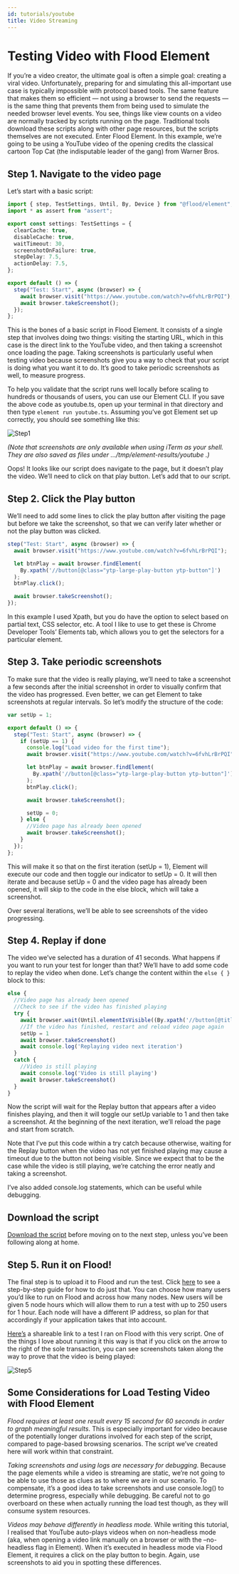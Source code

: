```yaml
---
id: tutorials/youtube
title: Video Streaming
---
```


# Testing Video with Flood Element

If you’re a video creator, the ultimate goal is often a simple goal: creating a viral video. Unfortunately, preparing for and simulating this all-important use case is typically impossible with protocol based tools. The same feature that makes them so efficient — not using a browser to send the requests — is the same thing that prevents them from being used to simulate the needed browser level events. You see, things like view counts on a video are normally tracked by scripts running on the page. Traditional tools download these scripts along with other page resources, but the scripts themselves are not executed. Enter Flood Element. In this example, we’re going to be using a YouTube video of the opening credits the classical cartoon Top Cat (the indisputable leader of the gang) from Warner Bros.

## Step 1. Navigate to the video page

Let’s start with a basic script:

```typescript
import { step, TestSettings, Until, By, Device } from "@flood/element";
import * as assert from "assert";

export const settings: TestSettings = {
  clearCache: true,
  disableCache: true,
  waitTimeout: 30,
  screenshotOnFailure: true,
  stepDelay: 7.5,
  actionDelay: 7.5,
};

export default () => {
  step("Test: Start", async (browser) => {
    await browser.visit("https://www.youtube.com/watch?v=6fvhLrBrPQI");
    await browser.takeScreenshot();
  });
};
```

This is the bones of a basic script in Flood Element. It consists of a single step that involves doing two things: visiting the starting URL, which in this case is the direct link to the YouTube video, and then taking a screenshot once loading the page. Taking screenshots is particularly useful when testing video because screenshots give you a way to check that your script is doing what you want it to do. It’s good to take periodic screenshots as well, to measure progress.

To help you validate that the script runs well locally before scaling to hundreds or thousands of users, you can use our Element CLI. If you save the above code as youtube.ts, open up your terminal in that directory and then type `element run youtube.ts`. Assuming you’ve got Element set up correctly, you should see something like this:

![Step1](https://lh3.googleusercontent.com/pkjzl0qadFy9cEXRt7aX4rdTmYmc7N6wcTU7yUTX26VXxwN6I3oLc5fRANMaBaTDrgCZBsh8Vc97x2v_cFXtr995m7j_Uk83HPQQwLcgnaB4kIsqLLGIhfZjo38cfO_cMM-rJhFP)

_(Note that screenshots are only available when using iTerm as your shell. They are also saved as files under …/tmp/element-results/youtube .)_

Oops! It looks like our script does navigate to the page, but it doesn’t play the video. We’ll need to click on that play button. Let’s add that to our script.

## Step 2. Click the Play button

We’ll need to add some lines to click the play button after visiting the page but before we take the screenshot, so that we can verify later whether or not the play button was clicked.

```typescript
step("Test: Start", async (browser) => {
  await browser.visit("https://www.youtube.com/watch?v=6fvhLrBrPQI");

  let btnPlay = await browser.findElement(
    By.xpath('//button[@class="ytp-large-play-button ytp-button"]')
  );
  btnPlay.click();

  await browser.takeScreenshot();
});
```

In this example I used Xpath, but you do have the option to select based on partial text, CSS selector, etc. A tool I like to use to get these is Chrome Developer Tools’ Elements tab, which allows you to get the selectors for a particular element.

## Step 3. Take periodic screenshots

To make sure that the video is really playing, we’ll need to take a screenshot a few seconds after the initial screenshot in order to visually confirm that the video has progressed. Even better, we can get Element to take screenshots at regular intervals. So let’s modify the structure of the code:

```typescript
var setUp = 1;

export default () => {
  step("Test: Start", async (browser) => {
    if (setUp == 1) {
      console.log("Load video for the first time");
      await browser.visit("https://www.youtube.com/watch?v=6fvhLrBrPQI");

      let btnPlay = await browser.findElement(
        By.xpath('//button[@class="ytp-large-play-button ytp-button"]')
      );
      btnPlay.click();

      await browser.takeScreenshot();

      setUp = 0;
    } else {
      //Video page has already been opened
      await browser.takeScreenshot();
    }
  });
};
```

This will make it so that on the first iteration (setUp = 1), Element will execute our code and then toggle our indicator to setUp = 0. It will then iterate and because setUp = 0 and the video page has already been opened, it will skip to the code in the else block, which will take a screenshot.

Over several iterations, we’ll be able to see screenshots of the video progressing.

## Step 4. Replay if done

The video we’ve selected has a duration of 41 seconds. What happens if you want to run your test for longer than that? We’ll have to add some code to replay the video when done. Let’s change the content within the `else { }` block to this:

```typescript
else {
  //Video page has already been opened
  //Check to see if the video has finished playing
  try {
    await browser.wait(Until.elementIsVisible((By.xpath('//button[@title="Replay"]'))))
    //If the video has finished, restart and reload video page again
    setUp = 1
    await browser.takeScreenshot()
    await console.log('Replaying video next iteration')
  }
  catch {
    //Video is still playing
    await console.log('Video is still playing')
    await browser.takeScreenshot()
  }
}
```

Now the script will wait for the Replay button that appears after a video finishes playing, and then it will toggle our setUp variable to 1 and then take a screenshot. At the beginning of the next iteration, we’ll reload the page and start from scratch.

Note that I’ve put this code within a try catch because otherwise, waiting for the Replay button when the video has not yet finished playing may cause a timeout due to the button not being visible. Since we expect that to be the case while the video is still playing, we’re catching the error neatly and taking a screenshot.

I’ve also added console.log statements, which can be useful while debugging.

## Download the script

[Download the script](/docs/1.0/tutorials/youtube.ts) before moving on to the next step, unless you’ve been following along at home.

## Step 5. Run it on Flood!

The final step is to upload it to Flood and run the test. Click [here](https://help.flood.io/getting-started-with-load-testing/step-by-step-guide-flood-element) to see a step-by-step guide for how to do just that. You can choose how many users you’d like to run on Flood and across how many nodes. New users will be given 5 node hours which will allow them to run a test with up to 250 users for 1 hour. Each node will have a different IP address, so plan for that accordingly if your application takes that into account.

[Here’s](https://api.flood.io/pfQuAGz3) a shareable link to a test I ran on Flood with this very script. One of the things I love about running it this way is that if you click on the arrow to the right of the sole transaction, you can see screenshots taken along the way to prove that the video is being played:

![Step5](https://lh6.googleusercontent.com/UR4RiRbL1Wp2oMYrSbo_YclMHJiTb8epH8poBWJBBTmrFHR4Vp7m0GVLtBzKmtjlgqe9SKN4XdMk_2vMds0FDHSdjzxpbss4QHMhdbJvti8xaP_WvKqX2FOP3FdR_X00W8nKi4jy)

## Some Considerations for Load Testing Video with Flood Element

_Flood requires at least one result every 15 second for 60 seconds in order to graph meaningful results_. This is especially important for video because of the potentially longer durations involved for each step of the script, compared to page-based browsing scenarios. The script we’ve created here will work within that constraint.

_Taking screenshots and using logs are necessary for debugging._ Because the page elements while a video is streaming are static, we’re not going to be able to use those as clues as to where we are in our scenario. To compensate, it’s a good idea to take screenshots and use console.log() to determine progress, especially while debugging. Be careful not to go overboard on these when actually running the load test though, as they will consume system resources.

_Videos may behave differently in headless mode._ While writing this tutorial, I realised that YouTube auto-plays videos when on non-headless mode (aka, when opening a video link manually on a browser or with the –no-headless flag in Element). When it’s executed in headless mode via Flood Element, it requires a click on the play button to begin. Again, use screenshots to aid you in spotting these differences.
